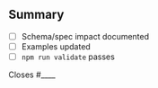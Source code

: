 ## Summary
- [ ] Schema/spec impact documented
- [ ] Examples updated
- [ ] `npm run validate` passes

Closes #____
